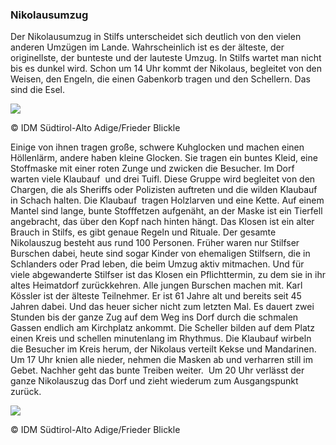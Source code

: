 ### Nikolausumzug

Der Nikolausumzug in Stilfs unterscheidet sich deutlich von den vielen
anderen Umzügen im Lande. Wahrscheinlich ist es der älteste, der
originellste, der bunteste und der lauteste Umzug. In Stilfs wartet man
nicht bis es dunkel wird. Schon um 14 Uhr kommt der Nikolaus, begleitet
von den Weisen, den Engeln, die einen Gabenkorb tragen und den
Schellern. Das sind die Esel.

![](/content/5/05_media/media/image1.jpeg)

© IDM Südtirol-Alto Adige/Frieder Blickle

Einige von ihnen tragen große, schwere Kuhglocken und machen einen
Höllenlärm, andere haben kleine Glocken. Sie tragen ein buntes Kleid,
eine Stoffmaske mit einer roten Zunge und zwicken die Besucher. Im Dorf
warten viele Klaubauf  und drei Tuifl. Diese Gruppe wird begleitet von
den Chargen, die als Sheriffs oder Polizisten auftreten und die wilden
Klaubauf in Schach halten. Die Klaubauf  tragen Holzlarven und eine
Kette. Auf einem Mantel sind lange, bunte Stofffetzen aufgenäht, an der
Maske ist ein Tierfell angebracht, das über den Kopf nach hinten hängt.
Das Klosen ist ein alter Brauch in Stilfs, es gibt genaue Regeln und
Rituale. Der gesamte Nikolauszug besteht aus rund 100 Personen. Früher
waren nur Stilfser Burschen dabei, heute sind sogar Kinder von
ehemaligen Stilfsern, die in Schlanders oder Prad leben, die beim Umzug
aktiv mitmachen. Und für viele abgewanderte Stilfser ist das Klosen ein
Pflichttermin, zu dem sie in ihr altes Heimatdorf zurückkehren. Alle
jungen Burschen machen mit. Karl Kössler ist der älteste Teilnehmer. Er
ist 61 Jahre alt und bereits seit 45 Jahren dabei. Und das heuer sicher
nicht zum letzten Mal. Es dauert zwei Stunden bis der ganze Zug auf dem
Weg ins Dorf durch die schmalen Gassen endlich am Kirchplatz ankommt.
Die Scheller bilden auf dem Platz einen Kreis und schellen minutenlang
im Rhythmus. Die Klaubauf wirbeln die Besucher im Kreis herum, der
Nikolaus verteilt Kekse und Mandarinen. Um 17 Uhr knien alle nieder,
nehmen die Masken ab und verharren still im Gebet. Nachher geht das
bunte Treiben weiter.  Um 20 Uhr verlässt der ganze Nikolauszug das Dorf
und zieht wiederum zum Ausgangspunkt zurück.

![](/content/5/05_media/media/image2.jpeg)

© IDM Südtirol-Alto Adige/Frieder Blickle

